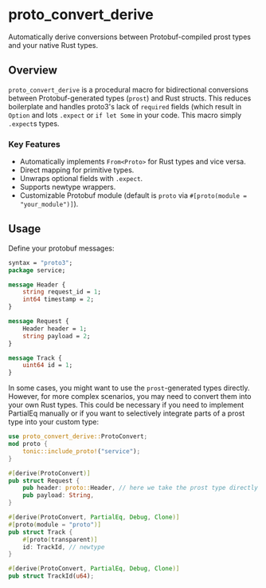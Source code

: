 # proto_convert_derive

Automatically derive conversions between Protobuf-compiled prost types and your native Rust types.

## Overview

`proto_convert_derive` is a procedural macro for bidirectional conversions between Protobuf-generated types (`prost`) and Rust structs. This reduces boilerplate and handles proto3's lack of `required` fields (which result in `Option` and lots `.expect` or `if let Some` in your code. This macro simply `.expect`s types.

### Key Features

- Automatically implements `From<Proto>` for Rust types and vice versa.
- Direct mapping for primitive types.
- Unwraps optional fields with `.expect`.
- Supports newtype wrappers.
- Customizable Protobuf module (default is `proto` via `#[proto(module = "your_module")]`).


## Usage

Define your protobuf messages:

```protobuf
syntax = "proto3";
package service;

message Header {
    string request_id = 1;
    int64 timestamp = 2;
}

message Request {
    Header header = 1;
    string payload = 2;
}

message Track {
    uint64 id = 1;
}
```

In some cases, you might want to use the `prost`-generated types directly.
However, for more complex scenarios, you may need to convert them into your own
Rust types. This could be necessary if you need to implement PartialEq manually
or if you want to selectively integrate parts of a prost type into your custom
type:

```rust
use proto_convert_derive::ProtoConvert;
mod proto {
    tonic::include_proto!("service");
}

#[derive(ProtoConvert)]
pub struct Request {
    pub header: proto::Header, // here we take the prost type directly
    pub payload: String,
}

#[derive(ProtoConvert, PartialEq, Debug, Clone)]
#[proto(module = "proto")]
pub struct Track {
    #[proto(transparent)]
    id: TrackId, // newtype
}

#[derive(ProtoConvert, PartialEq, Debug, Clone)]
pub struct TrackId(u64);
```
